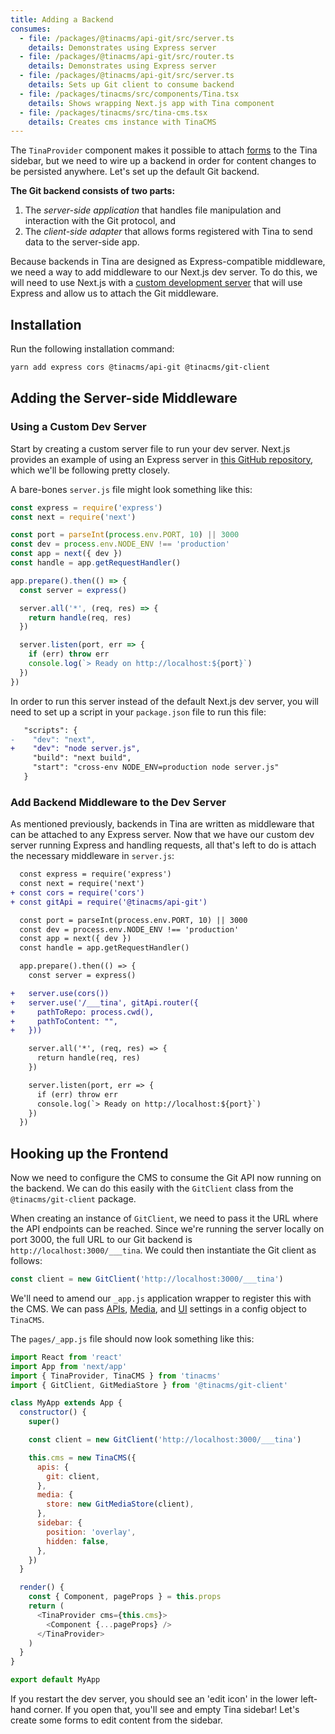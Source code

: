 ```yaml
---
title: Adding a Backend
consumes:
  - file: /packages/@tinacms/api-git/src/server.ts
    details: Demonstrates using Express server
  - file: /packages/@tinacms/api-git/src/router.ts
    details: Demonstrates using Express server
  - file: /packages/@tinacms/api-git/src/server.ts
    details: Sets up Git client to consume backend
  - file: /packages/tinacms/src/components/Tina.tsx
    details: Shows wrapping Next.js app with Tina component
  - file: /packages/tinacms/src/tina-cms.tsx
    details: Creates cms instance with TinaCMS
---
```


The `TinaProvider` component makes it possible to attach [forms](/docs/forms) to the Tina sidebar, but we need to wire up a backend in order for content changes to be persisted anywhere. Let's set up the default Git backend.

**The Git backend consists of two parts:**

1. The _server-side application_ that handles file manipulation and interaction with the Git protocol, and
2. The _client-side adapter_ that allows forms registered with Tina to send data to the server-side app.

Because backends in Tina are designed as Express-compatible middleware, we need a way to add middleware to our Next.js dev server. To do this, we will need to use Next.js with a [custom development server](https://nextjs.org/docs/advanced-features/custom-server) that will use Express and allow us to attach the Git middleware.

## Installation

Run the following installation command:

```bash
yarn add express cors @tinacms/api-git @tinacms/git-client
```

## Adding the Server-side Middleware

### Using a Custom Dev Server

Start by creating a custom server file to run your dev server. Next.js provides an example of using an Express server in [this GitHub repository](https://github.com/zeit/next.js/tree/canary/examples/custom-server-express), which we'll be following pretty closely.

A bare-bones `server.js` file might look something like this:

```javascript
const express = require('express')
const next = require('next')

const port = parseInt(process.env.PORT, 10) || 3000
const dev = process.env.NODE_ENV !== 'production'
const app = next({ dev })
const handle = app.getRequestHandler()

app.prepare().then(() => {
  const server = express()

  server.all('*', (req, res) => {
    return handle(req, res)
  })

  server.listen(port, err => {
    if (err) throw err
    console.log(`> Ready on http://localhost:${port}`)
  })
})
```

In order to run this server instead of the default Next.js dev server, you will need to set up a script in your `package.json` file to run this file:

```diff
   "scripts": {
-    "dev": "next",
+    "dev": "node server.js",
     "build": "next build",
     "start": "cross-env NODE_ENV=production node server.js"
   }
```

### Add Backend Middleware to the Dev Server

As mentioned previously, backends in Tina are written as middleware that can be attached to any Express server. Now that we have our custom dev server running Express and handling requests, all that's left to do is attach the necessary middleware in `server.js`:

```diff
  const express = require('express')
  const next = require('next')
+ const cors = require('cors')
+ const gitApi = require('@tinacms/api-git')

  const port = parseInt(process.env.PORT, 10) || 3000
  const dev = process.env.NODE_ENV !== 'production'
  const app = next({ dev })
  const handle = app.getRequestHandler()

  app.prepare().then(() => {
    const server = express()

+   server.use(cors())
+   server.use('/___tina', gitApi.router({
+     pathToRepo: process.cwd(),
+     pathToContent: "",
+   }))

    server.all('*', (req, res) => {
      return handle(req, res)
    })

    server.listen(port, err => {
      if (err) throw err
      console.log(`> Ready on http://localhost:${port}`)
    })
  })
```

## Hooking up the Frontend

Now we need to configure the CMS to consume the Git API now running on the backend. We can do this easily with the `GitClient` class from the `@tinacms/git-client` package.

When creating an instance of `GitClient`, we need to pass it the URL where the API endpoints can be reached. Since we're running the server locally on port 3000, the full URL to our Git backend is `http://localhost:3000/___tina`. We could then instantiate the Git client as follows:

```javascript
const client = new GitClient('http://localhost:3000/___tina')
```

We'll need to amend our `_app.js` application wrapper to register this with the CMS. We can pass [APIs](/docs/cms/apis), [Media](/docs/media), and [UI](/docs/cms/ui-components) settings in a config object to `TinaCMS`.

The `pages/_app.js` file should now look something like this:

```javascript
import React from 'react'
import App from 'next/app'
import { TinaProvider, TinaCMS } from 'tinacms'
import { GitClient, GitMediaStore } from '@tinacms/git-client'

class MyApp extends App {
  constructor() {
    super()

    const client = new GitClient('http://localhost:3000/___tina')

    this.cms = new TinaCMS({
      apis: {
        git: client,
      },
      media: {
        store: new GitMediaStore(client),
      },
      sidebar: {
        position: 'overlay',
        hidden: false,
      },
    })
  }

  render() {
    const { Component, pageProps } = this.props
    return (
      <TinaProvider cms={this.cms}>
        <Component {...pageProps} />
      </TinaProvider>
    )
  }
}

export default MyApp
```

If you restart the dev server, you should see an 'edit icon' in the lower left-hand corner. If you open that, you'll see and empty Tina sidebar! Let's create some forms to edit content from the sidebar.
